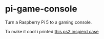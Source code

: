# pi-game-console

Turn a Raspberry Pi 5 to a gaming console.

To make it cool i printed [this ps2 inspierd case](https://makerworld.com/en/models/916386-pistation-2-v2-raspberry-pi-4-5-ps2-themed-case?from=search#profileId-877854)